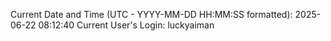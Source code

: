 Current Date and Time (UTC - YYYY-MM-DD HH:MM:SS formatted): 2025-06-22 08:12:40
Current User's Login: luckyaiman

